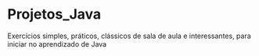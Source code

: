 # Projetos_Java
 Exercícios simples, práticos, clássicos de sala de aula e interessantes, para iniciar no aprendizado de Java
